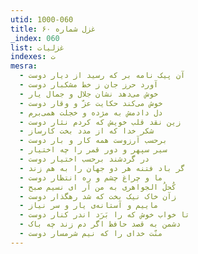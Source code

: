 ```yaml
---
utid: 1000-060
title: غزل شماره ۶۰
_index: 060
list: غزلیات
indexes: ت
mesra:
  - آن پیک نامه بر که رسید از دیار دوست
  - آورد حرز جان ز خط مشکبار دوست
  - خوش می‌دهد نشان جلال و جمال یار
  - خوش می‌کند حکایت عزّ و وقار دوست
  - دل دادمش به مژده و خجلت همی‌برم
  - زین نقد قلب خویش که کردم نثار دوست
  - شکر خدا که از مدد بخت کارساز
  - برحسب آرزوست همه کار و بار دوست
  - سیر سپهر و دور قمر را چه اختیار
  - در گردشند برحسب اختیار دوست
  - گر باد فتنه هر دو جهان را به هم زند
  - ما و چراغ چشم و ره انتظار دوست
  - کُحلُ الجواهری به من آر ای نسیم صبح
  - زآن خاک نیک بخت که شد رهگذار دوست
  - ماییم و آستانه‌ی یار و سر نیاز
  - تا خواب خوش که را بَرَد اندر کنار دوست
  - دشمن به قصد حافظ اگر دم زند چه باک
  - منّت خدای را که نیم شرمسار دوست
---
```

